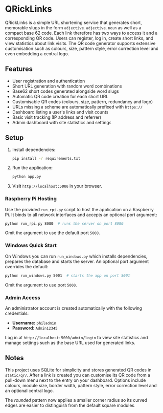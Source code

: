 # QRickLinks

QRickLinks is a simple URL shortening service that generates short, memorable slugs in the form `adjective.adjective.noun` as well as a compact base&nbsp;62 code. Each link therefore has two ways to access it and a corresponding QR code. Users can register, log in, create short links, and view statistics about link visits. The QR code generator supports extensive customisation such as colours, size, pattern style, error correction level and even embedding a central logo.

## Features

- User registration and authentication
- Short URL generation with random word combinations
- Base62 short codes generated alongside word slugs
- Automatic QR code creation for each short URL
- Customisable QR codes (colours, size, pattern, redundancy and logo)
- URLs missing a scheme are automatically prefixed with `https://`
- Dashboard listing a user's links and visit counts
- Basic visit tracking (IP address and referrer)
- Admin dashboard with site statistics and settings

## Setup

1. Install dependencies:
   ```bash
   pip install -r requirements.txt
   ```
2. Run the application:
   ```bash
   python app.py
   ```
3. Visit `http://localhost:5000` in your browser.

### Raspberry Pi Hosting

Use the provided `run_rpi.py` script to host the application on a Raspberry Pi.
It binds to all network interfaces and accepts an optional port argument:

```bash
python run_rpi.py 8080  # runs the server on port 8080
```

Omit the argument to use the default port `5000`.

### Windows Quick Start

On Windows you can run `run_windows.py` which installs dependencies, prepares
the database and starts the server. An optional port argument overrides the
default:

```bash
python run_windows.py 5001  # starts the app on port 5001
```

Omit the argument to use port `5000`.

### Admin Access

An administrator account is created automatically with the following credentials:

* **Username:** `philadmin`
* **Password:** `Admin12345`

Log in at `http://localhost:5000/admin/login` to view site statistics and manage settings such as the base URL used for generated links.

## Notes

This project uses SQLite for simplicity and stores generated QR codes in `static/qr/`.
After a link is created you can customise its QR code from a pull-down menu next to the entry on your dashboard. Options include colours, module size, border width, pattern style, error correction level and an optional central logo.

The *rounded* pattern now applies a smaller corner radius so its curved edges are easier to distinguish from the default square modules.
